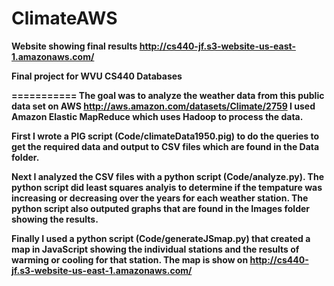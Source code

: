 ClimateAWS
==========

<b>Website showing final results<b>
http://cs440-jf.s3-website-us-east-1.amazonaws.com/

<b>Final project for WVU CS440 Databases<b>

===========
The goal was to analyze the weather data from this public data set on AWS http://aws.amazon.com/datasets/Climate/2759
I used Amazon Elastic MapReduce which uses Hadoop to process the data.

First I wrote a PIG script (Code/climateData1950.pig) to do the queries to get the required data and output to CSV files which are found in the Data folder.

Next I analyzed the CSV files with a python script (Code/analyze.py). The python script did least squares analyis to determine if the tempature was increasing or decreasing over the years for each weather station.
The python script also outputed graphs that are found in the Images folder showing the results.

Finally I used a python script (Code/generateJSmap.py) that created a map in JavaScript showing the individual stations and the results of warming or cooling for that station. The map is show on http://cs440-jf.s3-website-us-east-1.amazonaws.com/

